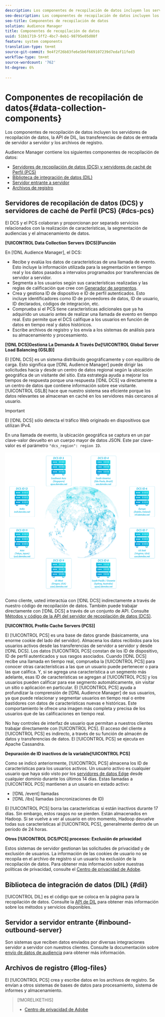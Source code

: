 ```yaml
---
description: Los componentes de recopilación de datos incluyen los servidores de recopilación de datos, la API de DIL, las transferencias de datos de entrada de servidor a servidor y los archivos de registro.
seo-description: Los componentes de recopilación de datos incluyen los servidores de recopilación de datos, la API de DIL, las transferencias de datos de entrada de servidor a servidor y los archivos de registro.
seo-title: Componentes de recopilación de datos
solution: Audience Manager
title: Componentes de recopilación de datos
uuid: 51bb1719-5ff2-4bc7-8eb1-98795e05d08f
feature: system components
translation-type: tm+mt
source-git-commit: 9e4f2f26b83fe6e5b6f669107239d7edaf11fed3
workflow-type: tm+mt
source-wordcount: '762'
ht-degree: 6%

---
```



# Componentes de recopilación de datos{#data-collection-components}

Los componentes de recopilación de datos incluyen los servidores de recopilación de datos, la API de DIL, las transferencias de datos de entrada de servidor a servidor y los archivos de registro.

<!-- 

c_compcollect.xml

 -->

Audience Manager contiene los siguientes componentes de recopilación de datos:

* [Servidores de recopilación de datos (DCS) y servidores de caché de Perfil (PCS)](../../reference/system-components/components-data-collection.md#dcs-pcs)
* [Biblioteca de integración de datos (DIL)](../../reference/system-components/components-data-collection.md#dil)
* [Servidor entrante a servidor](../../reference/system-components/components-data-collection.md#inbound-outbound-server)
* [Archivos de registro](../../reference/system-components/components-data-collection.md#log-files)

## Servidores de recopilación de datos (DCS) y servidores de caché de Perfil (PCS) {#dcs-pcs}

El DCS y el PCS colaboran y proporcionan por separado servicios relacionados con la realización de características, la segmentación de audiencias y el almacenamiento de datos.

**[!UICONTROL Data Collection Servers (DCS)]Función**

En [!DNL Audience Manager], el DCS:

* Recibe y evalúa los datos de características de una llamada de evento. Esto incluye la información utilizada para la segmentación en tiempo real y los datos pasados a intervalos programados por transferencias de servidor a servidor.
* Segmenta a los usuarios según sus características realizadas y las reglas de calificación que cree con [Generador de segmentos](../../features/segments/segment-builder.md).
* Crea y gestiona ID de dispositivo e ID de perfil autenticados. Esto incluye identificadores como ID de proveedores de datos, ID de usuario, ID declarados, códigos de integración, etc.
* Comprueba si el PCS tiene características adicionales que ya ha adquirido un usuario antes de realizar una llamada de evento en tiempo real. Esto permite que el DCS califique a los usuarios en función de datos en tiempo real y datos históricos.
* Escribe archivos de registro y los envía a los sistemas de análisis para su almacenamiento y procesamiento.

**[!DNL DCS]Gestiona La Demanda A Través De[!UICONTROL Global Server Load Balancing (GSLB)]**

El [!DNL DCS] es un sistema distribuido geográficamente y con equilibrio de carga. Esto significa que [!DNL Audience Manager] puede dirigir las solicitudes hacia y desde un centro de datos regional según la ubicación geográfica de un visitante del sitio. Esta estrategia ayuda a mejorar los tiempos de respuesta porque una respuesta [!DNL DCS] va directamente a un centro de datos que contiene información sobre ese visitante. [!UICONTROL GSLB] hace que nuestro sistema sea eficiente porque los datos relevantes se almacenan en caché en los servidores más cercanos al usuario.

>[!IMPORTANT]
>
>El [!DNL DCS] sólo detecta el tráfico Web originado en dispositivos que utilizan IPv4.

En una llamada de evento, la ubicación geográfica se captura en un par clave-valor devuelto en un cuerpo mayor de datos JSON. Este par clave-valor es el parámetro `"dcs_region": region ID`.

![](assets/dcs-map.png)

Como cliente, usted interactúa con [!DNL DCS] indirectamente a través de nuestro código de recopilación de datos. También puede trabajar directamente con [!DNL DCS] a través de un conjunto de API. Consulte [Métodos y código de la API del servidor de recopilación de datos (DCS)](../../api/dcs-intro/dcs-event-calls/dcs-event-calls.md).

**[!UICONTROL Profile Cache Servers (PCS)]**

El [!UICONTROL PCS] es una base de datos grande (básicamente, una enorme cookie del lado del servidor). Almacena los datos recibidos para los usuarios activos desde las transferencias de servidor a servidor y desde [!DNL DCS]. Los datos [!UICONTROL PCS] constan de los ID de dispositivo, ID de perfil autenticados y sus rasgos asociados. Cuando [!DNL DCS] recibe una llamada en tiempo real, comprueba la [!UICONTROL PCS] para conocer otras características a las que un usuario puede pertenecer o para las que califica. Y, si se agrega una característica a un segmento más adelante, esas ID de características se agregan al [!UICONTROL PCS] y los usuarios pueden calificar para ese segmento automáticamente, sin visitar un sitio o aplicación en particular. El [!UICONTROL PCS] ayuda a profundizar la comprensión de [!DNL Audience Manager] de sus usuarios, ya que puede relacionar y segmentar usuarios en tiempo real o entre bastidores con datos de características nuevas e históricas. Este comportamiento le ofrece una imagen más completa y precisa de los usuarios que de las calificaciones en tiempo real.

No hay controles de interfaz de usuario que permitan a nuestros clientes trabajar directamente con [!UICONTROL PCS]. El acceso del cliente a [!UICONTROL PCS] es indirecto, a través de su función de almacén de datos y transferencias de datos. El [!UICONTROL PCS] se ejecuta en Apache Cassandra.

**Depuración de ID inactivos de la variable[!UICONTROL PCS]**

Como se indicó anteriormente, [!UICONTROL PCS] almacena los ID de características para los usuarios activos. Un usuario activo es cualquier usuario que haya sido visto por los [servidores de datos Edge](../../reference/system-components/components-edge.md) desde cualquier dominio durante los últimos 14 días. Estas llamadas a [!UICONTROL PCS] mantienen a un usuario en estado activo:

* [!DNL /event] llamadas
* [!DNL /ibs] llamadas (sincronizaciones de ID)

<!-- 

Removed /dpm calls from the bulleted list. /dpm calls have been deprecated.

 -->

El [!UICONTROL PCS] borra las características si están inactivos durante 17 días. Sin embargo, estos rasgos no se pierden. Están almacenados en Hadoop. Si se vuelve a ver al usuario en otro momento, Hadoop devuelve todas sus características al [!UICONTROL PCS], generalmente dentro de un período de 24 horas.

**Otros  [!UICONTROL DCS/PCS] procesos: Exclusión de privacidad**

Estos sistemas de servidor gestionan las solicitudes de privacidad y de exclusión de usuarios. La información de las cookies de usuario no se recopila en el archivo de registro si un usuario ha exclusión de la recopilación de datos. Para obtener más información sobre nuestras políticas de privacidad, consulte el [Centro de privacidad de Adobe](https://www.adobe.com/es/privacy/advertising-services.html).

## Biblioteca de integración de datos (DIL)  {#dil}

[!UICONTROL DIL] es el código que se coloca en la página para la recopilación de datos. Consulte la [API de DIL](../../dil/dil-overview.md) para obtener más información sobre los métodos y servicios disponibles.

## Servidor a servidor entrante {#inbound-outbound-server}

Son sistemas que reciben datos enviados por diversas integraciones servidor a servidor con nuestros clientes. Consulte la documentación sobre [envío de datos de audiencia](/help/using/integration/sending-audience-data/real-time-data-integration/real-time-tech-specs.md) para obtener más información.

## Archivos de registro {#log-files}

El [!UICONTROL PCS] crea y escribe datos en los archivos de registro. Se envían a otros sistemas de bases de datos para procesamiento, sistema de informes y almacenamiento.

>[!MORELIKETHIS]
>
>* [Centro de privacidad de Adobe](https://www.adobe.com/es/privacy.html)


